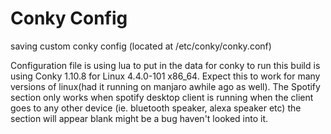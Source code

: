 # Conky Config
saving custom conky config (located at /etc/conky/conky.conf)

Configuration file is using lua to put in the data for conky to run this build is using Conky 1.10.8 for Linux 4.4.0-101 x86_64. Expect this to work for many versions of linux(had it running on manjaro awhile ago as well). The Spotify section only works when spotify desktop client is running when the client goes to any other device (ie. bluetooth speaker, alexa speaker etc) the section will appear blank might be a bug haven't looked into it. 
